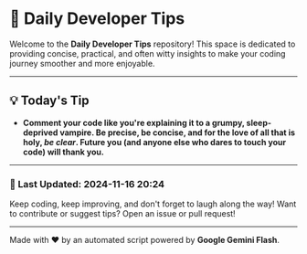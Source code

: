 
# 🌟 Daily Developer Tips

Welcome to the **Daily Developer Tips** repository! This space is dedicated to providing concise, practical, and often witty insights to make your coding journey smoother and more enjoyable.

---

## 💡 Today's Tip

- **Comment your code like you're explaining it to a grumpy, sleep-deprived vampire.  Be precise, be concise, and for the love of all that is holy, *be clear*.  Future you (and anyone else who dares to touch your code) will thank you.**

---

### 📅 Last Updated: 2024-11-16 20:24

Keep coding, keep improving, and don't forget to laugh along the way! Want to contribute or suggest tips? Open an issue or pull request!

---

Made with ❤️ by an automated script powered by **Google Gemini Flash**.
